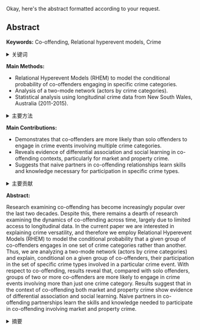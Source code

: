 Okay, here's the abstract formatted according to your request.

## Abstract

**Keywords:** Co-offending, Relational hyperevent models, Crime

<details>
    <summary>关键词</summary>
    <ul>
        共同犯罪, 关系超事件模型, 犯罪
    </ul>
</details>

**Main Methods:**

*   Relational Hyperevent Models (RHEM) to model the conditional probability of co-offenders engaging in specific crime categories.
*   Analysis of a two-mode network (actors by crime categories).
*   Statistical analysis using longitudinal crime data from New South Wales, Australia (2011-2015).

<details>
    <summary>主要方法</summary>
    <ul>
        使用关系超事件模型（RHEM）来模拟共同犯罪者从事特定犯罪类别的条件概率。
        分析双模网络（参与者按犯罪类别划分）。
        统计分析来自澳大利亚新南威尔士的纵向犯罪数据（2011-2015）。
    </ul>
</details>

**Main Contributions:**

*   Demonstrates that co-offenders are more likely than solo offenders to engage in crime events involving multiple crime categories.
*   Reveals evidence of differential association and social learning in co-offending contexts, particularly for market and property crime.
*   Suggests that naive partners in co-offending relationships learn skills and knowledge necessary for participation in specific crime types.

<details>
    <summary>主要贡献</summary>
    <ul>
        证明与单独犯罪者相比，共同犯罪者更可能参与涉及多种犯罪类别的犯罪事件。
        揭示了在共同犯罪环境中，尤其是在市场犯罪和财产犯罪中，差异关联和社会学习的证据。
        表明共同犯罪关系中的新手合作伙伴学习参与特定类型犯罪所需的技能和知识。
    </ul>
</details>

**Abstract:**

Research examining co-offending has become increasingly popular over the last two decades. Despite this, there remains a dearth of research examining the dynamics of co-offending across time, largely due to limited access to longitudinal data. In the current paper we are interested in explaining crime versatility, and therefore we employ Relational Hyperevent Models (RHEM) to model the conditional probability that a given group of co-offenders engages in one set of crime categories rather than another. Thus, we are analyzing a two-mode network (actors by crime categories) and explain, conditional on a given group of co-offenders, their participation in the set of specific crime types involved in a particular crime event. With respect to co-offending, results reveal that, compared with solo offenders, groups of two or more co-offenders are more likely to engage in crime events involving more than just one crime category. Results suggest that in the context of co-offending both market and property crime show evidence of differential association and social learning. Naive partners in co-offending partnerships learn the skills and knowledge needed to participate in co-offending involving market and property crime.

<details>
    <summary>摘要</summary>
    研究共同犯罪变得越来越流行。尽管如此，由于纵向数据的可访问性有限，因此对于共同犯罪随时间变化的动态的研究仍然缺乏。本文旨在解释犯罪多样性，因此我们使用关系超事件模型 (RHEM) 来模拟一组共同犯罪者从事一组犯罪类别而不是另一组犯罪类别的条件概率。因此，我们分析了一个双模式网络（按犯罪类别划分的行为者），并解释，在给定一组共同犯罪者的条件下，他们参与特定犯罪类型集合中的情况。关于共同犯罪，结果表明，与单独犯罪者相比，两个或多个共同犯罪者的群体更可能参与涉及多个犯罪类别的犯罪事件。结果表明，在共同犯罪的背景下，市场犯罪和财产犯罪都显示出差异性关联和社会学习的证据。共同犯罪关系中的新手伙伴学习参与涉及市场和财产犯罪的共同犯罪所需的技能和知识。
</details>